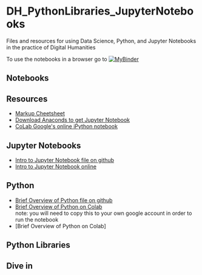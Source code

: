 # DH_PythonLibraries_JupyterNotebooks
Files and resources for using Data Science, Python, and Jupyter Notebooks in the practice of Digital Humanities

To use the notebooks in a browser go to [![MyBinder](https://mybinder.org/badge.svg)](https://mybinder.org/v2/gh/derekjjackson/DH_PythonLibraries_JupyterNotebooks.git/master)
## Notebooks

## Resources
* [Markup Cheetsheet](https://github.com/adam-p/markdown-here/wiki/Markdown-Cheatsheet)
* [Download Anaconds to get Jupyter Notebook](https://www.anaconda.com/download/)
* [CoLab Google's online iPython notebook](https://colab.research.google.com/notebooks/welcome.ipynb)
## Jupyter Notebooks

* [Intro to Jupyter Notebook file on github](https://github.com/derekjjackson/DH_PythonLibraries_JupyterNotebooks/blob/master/Intro%20to%20Jupyter%20Notebooks.ipynb)
* [Intro to Jupyter Notebook online](https://hub.mybinder.org/user/derekjjackson-d-upyternotebooks-yi90p29d/notebooks/Intro%20to%20Jupyter%20Notebooks.ipynb)

## Python
* [Brief Overview of Python file on github](https://github.com/derekjjackson/DH_PythonLibraries_JupyterNotebooks/blob/master/Brief_Overview_of_Python.ipynb)
* [Brief Overview of Python on Colab](https://colab.research.google.com/drive/17jhYh0D70mCiNc8p5bybOsiESSMO4DQN)<br/>
note: you will need to copy this to your own google account in order to run the notebook 
* [Brief Overview of Python on Colab]
## Python Libraries

## Dive in

